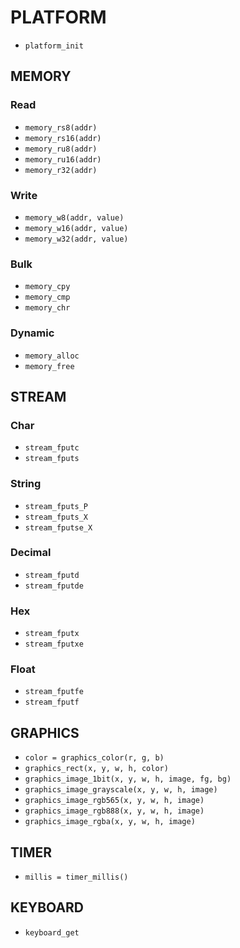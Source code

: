 # PLATFORM

- `platform_init`

## MEMORY

### Read

- `memory_rs8(addr)`
- `memory_rs16(addr)`
- `memory_ru8(addr)`
- `memory_ru16(addr)`
- `memory_r32(addr)`

### Write

- `memory_w8(addr, value)`
- `memory_w16(addr, value)`
- `memory_w32(addr, value)`

### Bulk

- `memory_cpy`
- `memory_cmp`
- `memory_chr`

### Dynamic

- `memory_alloc`
- `memory_free`

## STREAM

### Char

- `stream_fputc`
- `stream_fputs`

### String

- `stream_fputs_P`
- `stream_fputs_X`
- `stream_fputse_X`

### Decimal

- `stream_fputd`
- `stream_fputde`

### Hex

- `stream_fputx`
- `stream_fputxe`

### Float

- `stream_fputfe`
- `stream_fputf`

## GRAPHICS

- `color = graphics_color(r, g, b)`
- `graphics_rect(x, y, w, h, color)`
- `graphics_image_1bit(x, y, w, h, image, fg, bg)`
- `graphics_image_grayscale(x, y, w, h, image)`
- `graphics_image_rgb565(x, y, w, h, image)`
- `graphics_image_rgb888(x, y, w, h, image)`
- `graphics_image_rgba(x, y, w, h, image)`

## TIMER

- `millis = timer_millis()`

## KEYBOARD

- `keyboard_get`

